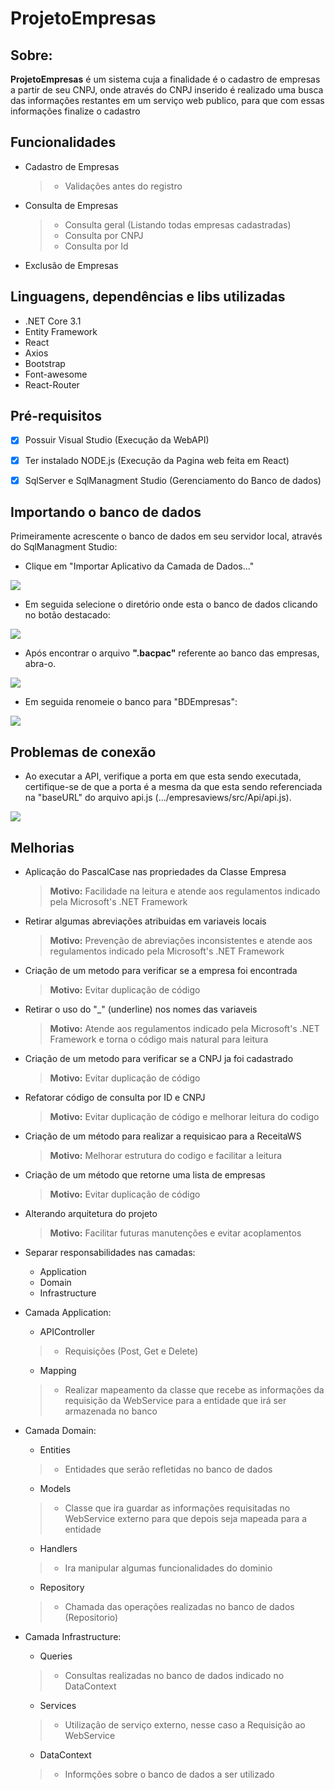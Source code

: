 


# ProjetoEmpresas
## Sobre: 
**ProjetoEmpresas** é um sistema cuja a finalidade é o cadastro de empresas a partir de seu CNPJ, onde através do CNPJ inserido é realizado uma busca das informações restantes em um serviço web publico, para que com essas informações finalize o cadastro</p>

## Funcionalidades
- Cadastro de Empresas
	> - Validações antes do registro
- Consulta de Empresas
	> - Consulta geral (Listando todas empresas cadastradas)
	> - Consulta por CNPJ
	> - Consulta por Id
- Exclusão de Empresas
## Linguagens, dependências e libs utilizadas
- .NET Core 3.1
- Entity Framework
- React
- Axios
- Bootstrap
- Font-awesome
- React-Router
 
## Pré-requisitos

 - [x] Possuir Visual Studio (Execução da WebAPI)

 - [x] Ter instalado NODE.js (Execução da Pagina web feita em React)
 - [x] SqlServer e SqlManagment Studio (Gerenciamento do Banco de dados)

## Importando o banco de dados
Primeiramente acrescente o banco de dados em seu servidor local, através do SqlManagment Studio:
- Clique em "Importar Aplicativo da Camada de Dados..."

<img src = "https://ik.imagekit.io/ryanraul/print1_ZyxbRvgoh.jpg">

- Em seguida selecione o diretório onde esta o  banco de dados clicando no botão destacado:

<img src = "https://ik.imagekit.io/ryanraul/_55BC2230-E8D9-44F6-9EF7-EC944996AF97_.png_5JQu1bMyQL.jpg">

- Após encontrar o arquivo  **".bacpac"** referente ao banco das empresas, abra-o.

<img src = "https://ik.imagekit.io/ryanraul/_C1DB0D7D-24FA-40CF-9BCA-806A73AA7EE2_.png_1A-Nj7PGN.jpg">

- Em seguida renomeie o banco para "BDEmpresas":

<img src = "https://ik.imagekit.io/ryanraul/print2_KDiv_HwSb.jpg">

## Problemas de conexão
- Ao executar a API, verifique a porta em que esta sendo executada, certifique-se de que a porta é a mesma da que esta sendo referenciada na "baseURL" do arquivo api.js (.../empresaviews/src/Api/api.js).

<img src = "https://ik.imagekit.io/ryanraul/print3_2ddoLZKYfJ.jpg">

## Melhorias

- Aplicação do PascalCase nas propriedades da Classe Empresa
	> **Motivo:** Facilidade na leitura e atende aos regulamentos indicado pela Microsoft's .NET Framework
	
- Retirar algumas abreviações atribuidas em variaveis locais
	> **Motivo:** Prevenção de abreviações inconsistentes e atende aos regulamentos indicado pela Microsoft's .NET Framework
		
- Criação de um metodo para verificar se a empresa foi encontrada
	> **Motivo:** Evitar duplicação de código
			
- Retirar o uso do "_" (underline) nos nomes das variaveis
	> **Motivo:** Atende aos regulamentos indicado pela Microsoft's .NET Framework e torna o código mais natural para leitura
			
- Criação de um metodo para verificar se a CNPJ ja foi cadastrado
	> **Motivo:** Evitar duplicação de código
	
- Refatorar código de consulta por ID e CNPJ
	> **Motivo:** Evitar duplicação de código e melhorar leitura do codigo
	
- Criação de um método para realizar a requisicao para a ReceitaWS
	> **Motivo:** Melhorar estrutura do codigo e facilitar a leitura
	
- Criação de um método que retorne uma lista de empresas
	> **Motivo:** Evitar duplicação de código
	
- Alterando arquitetura do projeto
	> **Motivo:** Facilitar futuras manutenções e evitar acoplamentos
	
- Separar responsabilidades nas camadas:
	- Application
	- Domain
	- Infrastructure
	
- Camada Application:
	- APIController
	> - Requisições  (Post, Get e Delete)
	- Mapping
	> - Realizar mapeamento da classe que recebe as informações da requisição da WebService para a entidade que irá ser armazenada no banco


- Camada Domain:
	- Entities
	> - Entidades que serão refletidas no banco de dados
	- Models
	> - Classe que ira guardar as informações requisitadas no WebService externo para que depois seja mapeada para a entidade
	- Handlers
	> - Ira manipular algumas funcionalidades do dominio
	- Repository
	> - Chamada das operações realizadas no banco de dados (Repositorio)

- Camada Infrastructure: 
	- Queries
	> - Consultas realizadas no banco de dados indicado no DataContext
	- Services
	> - Utilização de serviço externo, nesse caso a Requisição ao WebService
	- DataContext
	> - Informções sobre o banco de dados a ser utilizado